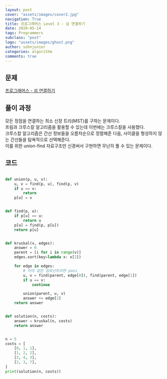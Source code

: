 ```yaml
---
layout: post
cover: "assets/images/cover2.jpg"
navigation: True
title: 프로그래머스 Level 3 - 섬 연결하기
date: 2020-05-14
tags: Programmers
subclass: "post"
logo: "assets/images/ghost.png"
author: sohnjunior
categories: algorithm
comments: true
---
```


## 문제

[프로그래머스 - 섬 연결하기](https://programmers.co.kr/learn/courses/30/lessons/42861)

## 풀이 과정

모든 정점을 연결하는 최소 신장 트리(MST)를 구하는 문제이다. <br>
프림과 크루스칼 알고리즘을 활용할 수 있는데 이번에는 크루스칼을 사용했다. <br>
크루스칼 알고리즘은 간선 정보들을 오름차순으로 정렬해준 다음, 사이클을 형성하지 않는 간선들을 탐욕적으로 선택해준다. <br>
이를 위한 union-find 자료구조만 신경써서 구현하면 무난히 풀 수 있는 문제이다. <br>

## 코드

```python

def union(p, u, v):
    u, v = find(p, u), find(p, v)
    if u == v:
        return
    p[u] = v


def find(p, u):
    if p[u] == u:
        return u
    p[u] = find(p, p[u])
    return p[u]


def kruskal(v, edges):
    answer = 0
    parent = [i for i in range(v)]
    edges.sort(key=lambda x: x[2])

    for edge in edges:
        # 이미 같은 컴포넌트라면 pass
        u, v = find(parent, edge[0]), find(parent, edge[1])
        if u == v:
            continue

        union(parent, u, v)
        answer += edge[2]
    return answer


def solution(n, costs):
    answer = kruskal(n, costs)
    return answer


n = 5
costs = [
    [0, 1, 1],
    [1, 2, 2],
    [3, 4, 3],
    [2, 3, 7],
]
print(solution(n, costs))

```
